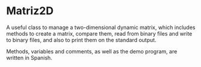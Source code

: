 # Matriz2D
A useful class to manage a two-dimensional dynamic matrix, which includes methods to create a matrix, compare them, read from binary files and write to binary files, and also to print them on the standard output.

Methods, variables and comments, as well as the demo program, are written in Spanish.
